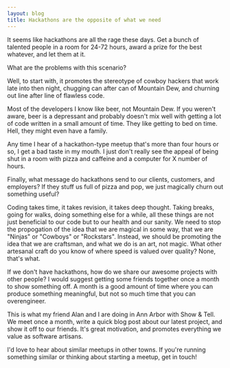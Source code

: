 ```yaml
---
layout: blog
title: Hackathons are the opposite of what we need
---
```


It seems like hackathons are all the rage these days. Get a bunch of talented people in a room for 24-72 hours, award a prize for the best whatever, and let them at it.

What are the problems with this scenario?

Well, to start with, it promotes the stereotype of cowboy hackers that work late into then night, chugging can after can of Mountain Dew, and churning out line after line of flawless code.

Most of the developers I know like beer, not Mountain Dew. If you weren't aware, beer is a depressant and probably doesn't mix well with getting a lot of code written in a small amount of time. They like getting to bed on time. Hell, they might even have a family. 

Any time I hear of a hackathon-type meetup that's more than four hours or so, I get a bad taste in my mouth. I just don't really see the appeal of being shut in a room with pizza and caffeine and a computer for X number of hours. 

Finally, what message do hackathons send to our clients, customers, and employers? If they stuff us full of pizza and pop, we just magically churn out something useful?

Coding takes time, it takes revision, it takes deep thought. Taking breaks, going for walks, doing something else for a while, all these things are not just beneficial to our code but to our health and our sanity. We need to stop the propogation of the idea that we are magical in some way, that we are "Ninjas" or "Cowboys" or "Rockstars". Instead, we should be promoting the idea that we are craftsman, and what we do is an art, not magic. What other artesanal craft do you know of where speed is valued over quality? None, that's what. 

If we don't have hackathons, how do we share our awesome projects with other people? I would suggest getting some friends together once a month to show something off. A month is a good amount of time where you can produce something meaningful, but not so much time that you can overengineer. 

This is what my friend Alan and I are doing in Ann Arbor with Show & Tell. We meet once a month, write a quick blog post about our latest project, and show it off to our friends. It's great motivation, and promotes everything we value as software artisans.

I'd love to hear about similar meetups in other towns. If you're running something similar or thinking about starting a meetup, get in touch!
